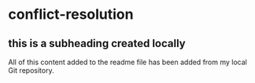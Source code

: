 # conflict-resolution

## this is a subheading created locally

All of this content added to the readme file has been added from my local Git repository.


